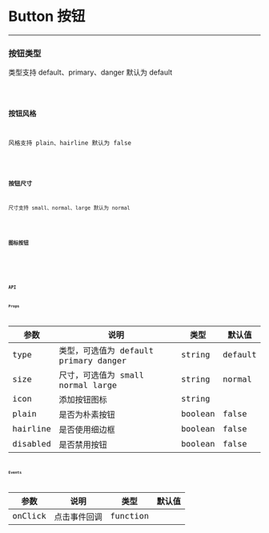# Button 按钮

---

### 按钮类型

类型支持 default、primary、danger 默认为 default

<code hideActions='["CSB","EXTERNAL"]' src="./type.tsx" />

### 按钮风格

风格支持 plain、hairline 默认为 false

<code hideActions='["CSB","EXTERNAL"]' src="./style.tsx" />

### 按钮尺寸

尺寸支持 small、normal、large 默认为 normal

<code hideActions='["CSB","EXTERNAL"]' src="./size.tsx" />

### 图标按钮

<code hideActions='["CSB","EXTERNAL"]' src="./icon.tsx" />

<br/>

### API

#### Props

| 参数     | 说明                                  | 类型    | 默认值  |
| -------- | ------------------------------------- | ------- | ------- |
| type     | 类型，可选值为 default primary danger | string  | default |
| size     | 尺寸，可选值为 small normal large     | string  | normal  |
| icon     | 添加按钮图标                          | string  |         |
| plain    | 是否为朴素按钮                        | boolean | false   |
| hairline | 是否使用细边框                        | boolean | false   |
| disabled | 是否禁用按钮                          | boolean | false   |

#### Events

| 参数    | 说明         | 类型     | 默认值 |
| ------- | ------------ | -------- | ------ |
| onClick | 点击事件回调 | function |        |
